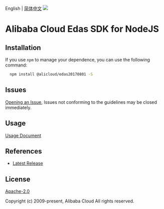English | [简体中文](README-CN.md)
![](https://aliyunsdk-pages.alicdn.com/icons/AlibabaCloud.svg)

# Alibaba Cloud Edas SDK for NodeJS

## Installation
If you use `npm` to manage your dependence, you can use the following command:

```sh
  npm install @alicloud/edas20170801 -S
```

## Issues
[Opening an Issue](https://github.com/aliyun/alibabacloud-typescript-sdk/issues/new), Issues not conforming to the guidelines may be closed immediately.

## Usage
[Usage Document](https://github.com/aliyun/alibabacloud-typescript-sdk/blob/master/docs/Usage-EN.md#quick-examples)

## References
* [Latest Release](https://github.com/aliyun/alibabacloud-typescript-sdk/)

## License
[Apache-2.0](http://www.apache.org/licenses/LICENSE-2.0)

Copyright (c) 2009-present, Alibaba Cloud All rights reserved.
